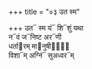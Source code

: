 +++
title = "०३ उत स्म"

+++
उत᳓ स्म यं᳓ शि᳓शुं यथा  
न᳓वं ज᳓निष्ट अर᳓णी  
धर्ता᳓रम् मा᳓नुषीणां᳐  
विशा᳓म् अग्निं᳓ सुअध्वर᳓म्